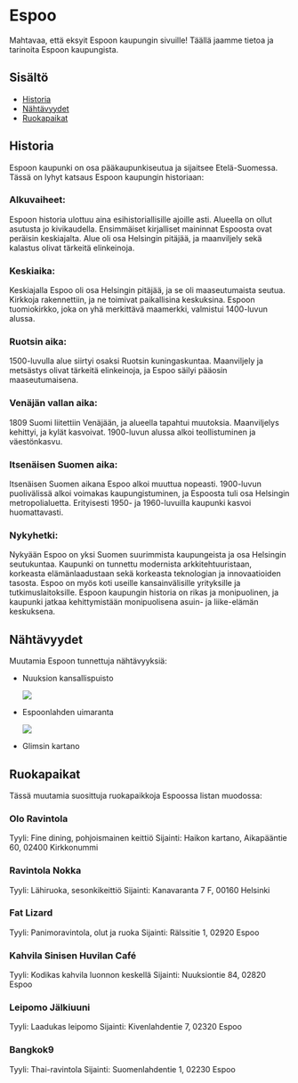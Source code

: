 # Espoo

Mahtavaa, että eksyit Espoon kaupungin sivuille! Täällä jaamme tietoa ja tarinoita Espoon kaupungista.

## Sisältö

- [Historia](#historia)
- [Nähtävyydet](#nähtävyydet)
- [Ruokapaikat](#ruokapaikat)

## Historia

Espoon kaupunki on osa pääkaupunkiseutua ja sijaitsee Etelä-Suomessa. Tässä on lyhyt katsaus Espoon kaupungin historiaan:

### Alkuvaiheet:
Espoon historia ulottuu aina esihistoriallisille ajoille asti. Alueella on ollut asutusta jo kivikaudella. Ensimmäiset kirjalliset maininnat Espoosta ovat peräisin keskiajalta. Alue oli osa Helsingin pitäjää, ja maanviljely sekä kalastus olivat tärkeitä elinkeinoja.

### Keskiaika:
Keskiajalla Espoo oli osa Helsingin pitäjää, ja se oli maaseutumaista seutua. Kirkkoja rakennettiin, ja ne toimivat paikallisina keskuksina. Espoon tuomiokirkko, joka on yhä merkittävä maamerkki, valmistui 1400-luvun alussa.

### Ruotsin aika:
1500-luvulla alue siirtyi osaksi Ruotsin kuningaskuntaa. Maanviljely ja metsästys olivat tärkeitä elinkeinoja, ja Espoo säilyi pääosin maaseutumaisena. 
### Venäjän vallan aika:
1809 Suomi liitettiin Venäjään, ja alueella tapahtui muutoksia. Maanviljelys kehittyi, ja kylät kasvoivat. 1900-luvun alussa alkoi teollistuminen ja väestönkasvu.

### Itsenäisen Suomen aika:
Itsenäisen Suomen aikana Espoo alkoi muuttua nopeasti. 1900-luvun puolivälissä alkoi voimakas kaupungistuminen, ja Espoosta tuli osa Helsingin metropolialuetta. Erityisesti 1950- ja 1960-luvuilla kaupunki kasvoi huomattavasti.

### Nykyhetki:
Nykyään Espoo on yksi Suomen suurimmista kaupungeista ja osa Helsingin seutukuntaa. Kaupunki on tunnettu modernista arkkitehtuuristaan, korkeasta elämänlaadustaan sekä korkeasta teknologian ja innovaatioiden tasosta. Espoo on myös koti useille kansainvälisille yrityksille ja tutkimuslaitoksille. Espoon kaupungin historia on rikas ja monipuolinen, ja kaupunki jatkaa kehittymistään monipuolisena asuin- ja liike-elämän keskuksena.

## Nähtävyydet

Muutamia Espoon tunnettuja nähtävyyksiä:

- Nuuksion kansallispuisto
  
  ![](https://52438878c5.clvaw-cdnwnd.com/2151ed1951bed54e23fc52baa4091dcf/200000109-979b9979bd/narahari-k-r-r0aq9pYIadI-unsplash.webp?ph=52438878c5)
- Espoonlahden uimaranta

  ![](https://www.hagerlund.net/sites/default/files/images/uimarannat/Espoo/matinlahti/matinkylan_uimaranta_1.jpg)
- Glimsin kartano

## Ruokapaikat

Tässä muutamia suosittuja ruokapaikkoja Espoossa listan muodossa:

### Olo Ravintola

Tyyli: Fine dining, pohjoismainen keittiö
Sijainti: Haikon kartano, Aikapääntie 60, 02400 Kirkkonummi
### Ravintola Nokka

Tyyli: Lähiruoka, sesonkikeittiö
Sijainti: Kanavaranta 7 F, 00160 Helsinki
### Fat Lizard

Tyyli: Panimoravintola, olut ja ruoka
Sijainti: Rälssitie 1, 02920 Espoo
### Kahvila Sinisen Huvilan Café

Tyyli: Kodikas kahvila luonnon keskellä
Sijainti: Nuuksiontie 84, 02820 Espoo
### Leipomo Jälkiuuni

Tyyli: Laadukas leipomo
Sijainti: Kivenlahdentie 7, 02320 Espoo
### Bangkok9

Tyyli: Thai-ravintola
Sijainti: Suomenlahdentie 1, 02230 Espoo
